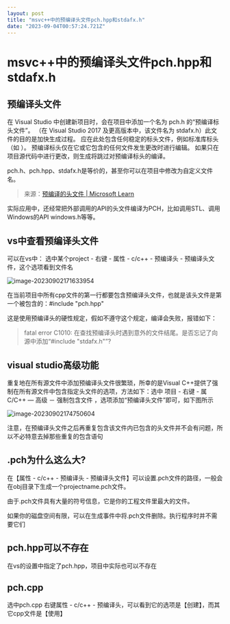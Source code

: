 ```yaml
---
layout: post
title: "msvc++中的预编译头文件pch.hpp和stdafx.h"
date: "2023-09-04T00:57:24.721Z"
---
```

msvc++中的预编译头文件pch.hpp和stdafx.h
==============================

预编译头文件
------

在 Visual Studio 中创建新项目时，会在项目中添加一个名为 pch.h 的“预编译标头文件”。 （在 Visual Studio 2017 及更高版本中，该文件名为 stdafx.h）此文件的目的是加快生成过程。 应在此处包含任何稳定的标头文件，例如标准库标头（如 ）。 预编译标头仅在它或它包含的任何文件发生更改时进行编辑。 如果只在项目源代码中进行更改，则生成将跳过对预编译标头的编译。

pch.h、pch.hpp、stdafx.h是等价的，甚至你可以在项目中修改为自定义文件名。

> 来源：[预编译的头文件 | Microsoft Learn](https://learn.microsoft.com/zh-cn/cpp/build/creating-precompiled-header-files?view=msvc-170)

实际应用中，还经常把外部调用的API的头文件编译为PCH，比如调用STL、调用Windows的API windows.h等等。

vs中查看预编译头文件
-----------

可以在vs中： 选中某个project - 右键 - 属性 - c/c++ - 预编译头 - 预编译头文件，这个选项看到文件名

![image-20230902171633954](https://img2023.cnblogs.com/blog/363476/202309/363476-20230902195347106-555381300.png)

在当前项目中所有cpp文件的第一行都要包含预编译头文件，也就是该头文件是第一个被包含的：#include "pch.hpp"

这是使用预编译头的硬性规定，假如不遵守这个规定，编译会失败，报错如下：

> fatal error C1010: 在查找预编译头时遇到意外的文件结尾。是否忘记了向源中添加“#include "stdafx.h"”?

visual studio高级功能
-----------------

重复地在所有源文件中添加预编译头文件很繁琐，所幸的是Visual C++提供了强制在所有源文件中包含指定头文件的选项，方法如下：选中 项目 - 右键 - 属C/C++ — 高级 － 强制包含文件 ，选项添加“预编译头文件”即可，如下图所示

![image-20230902174750604](https://img2023.cnblogs.com/blog/363476/202309/363476-20230902195347727-1925633473.png)

注意，在预编译头文件之后再重复包含该文件内已包含的头文件并不会有问题，所以不必特意去掉那些重复的包含语句

.pch为什么这么大?
-----------

在【属性 - c/c++ - 预编译头 - 预编译头文件】可以设置.pch文件的路径，一般会在obj目录下生成一个projectname.pch文件。

由于.pch文件具有大量的符号信息，它是你的工程文件里最大的文件。

如果你的磁盘空间有限，可以在生成事件中将.pch文件删除。执行程序时并不需要它们

pch.hpp可以不存在
------------

在vs的设置中指定了pch.hpp，项目中实际也可以不存在

pch.cpp
-------

选中pch.cpp 右键属性 - c/c++ - 预编译头，可以看到它的选项是【创建】，而其它cpp文件是【使用】